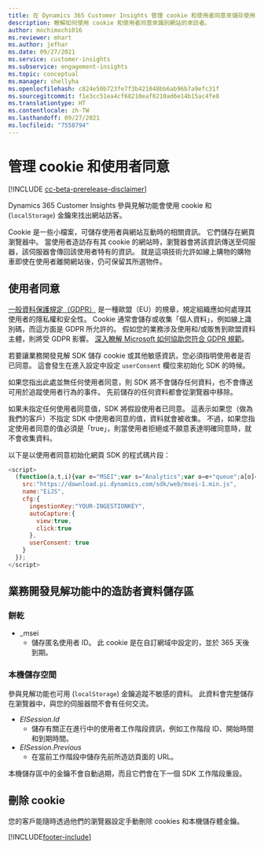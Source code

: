 ```yaml
---
title: 在 Dynamics 365 Customer Insights 管理 cookie 和使用者同意來儲存使用者資料
description: 瞭解如何使用 cookie 和使用者同意來識別網站的來訪者。
author: mochimochi016
ms.reviewer: mhart
ms.author: jefhar
ms.date: 09/27/2021
ms.service: customer-insights
ms.subservice: engagement-insights
ms.topic: conceptual
ms.manager: shellyha
ms.openlocfilehash: c824e50b723fe7f3b421048bb6ab96b7a9efc31f
ms.sourcegitcommit: f1e3cc51ea4cf68210eaf0210ad6e14b15ac4fe8
ms.translationtype: HT
ms.contentlocale: zh-TW
ms.lasthandoff: 09/27/2021
ms.locfileid: "7558794"
---
```

# <a name="manage-cookies-and-user-consent"></a>管理 cookie 和使用者同意

[!INCLUDE [cc-beta-prerelease-disclaimer](includes/cc-beta-prerelease-disclaimer.md)]

Dynamics 365 Customer Insights 參與見解功能會使用 cookie 和 (`localStorage`) 金鑰來找出網站訪客。

Cookie 是一些小檔案，可儲存使用者與網站互動時的相關資訊。 它們儲存在網頁瀏覽器中。 當使用者造訪存有其 cookie 的網站時，瀏覽器會將該資訊傳送至伺服器，該伺服器會傳回該使用者特有的資訊。 就是這項技術允許如線上購物的購物車即使在使用者離開網站後，仍可保留其所選物件。

## <a name="user-consent"></a>使用者同意

[一般資料保護規定（GDPR）](/dynamics365/get-started/gdpr/) 是一種歐盟（EU）的規章，規定組織應如何處理其使用者的隱私權和安全性。 Cookie 通常會儲存或收集「個人資料」，例如線上識別碼，而這方面是 GDPR 所允許的。 假如您的業務涉及使用和/或販售到歐盟資料主體，則將受 GDPR 影響。 [深入瞭解 Microsoft 如何協助您符合 GDPR 規範](https://www.microsoft.com/trust-center/privacy/gdpr-faqs)。

若要讓業務開發見解 SDK 儲存 cookie 或其他敏感資訊，您必須指明使用者是否已同意。 這會發生在進入設定中設定 `userConsent` 欄位來初始化 SDK 的時候。

如果您指出此處並無任何使用者同意，則 SDK 將不會儲存任何資料，也不會傳送可用於追蹤使用者行為的事件。 先前儲存的任何資料都會從瀏覽器中移除。

如果未指定任何使用者同意值，SDK 將假設使用者已同意。 這表示如果您（做為我們的客戶）不指定 SDK 中使用者同意的值，資料就會被收集。 不過，如果您指定使用者同意的值必須是「true」，則當使用者拒絕或不願意表達明確同意時，就不會收集資料。

以下是以使用者同意初始化網頁 SDK 的程式碼片段：
```js
<script>
  (function(a,t,i){var e="MSEI";var s="Analytics";var o=e+"queue";a[o]=a[o]||[];var r=a[e]||function(n){var t={};t[s]={};function e(e){while(e.length){var r=e.pop();t[s][r]=function(e){return function(){a[o].push([e,n,arguments])}}(r)}}var r="track";var i="set";e([r+"Event",r+"View",r+"Action",i+"Property",i+"User","initialize","teardown"]);return t}(i.name);var n=i.name;if(!a[e]){a[n]=r[s];a[o].push(["new",n]);setTimeout(function(){var e="script";var r=t.createElement(e);r.async=1;r.src=i.src;var n=t.getElementsByTagName(e)[0];n.parentNode.insertBefore(r,n)},1)}else{a[n]=new r[s]}if(i.user){a[n].setUser(i.user)}if(i.props){for(var c in i.props){a[n].setProperty(c,i.props[c])}}a[n].initialize(i.cfg)})(window,document,{
    src:"https://download.pi.dynamics.com/sdk/web/msei-1.min.js",
    name:"EiJS",
    cfg:{
      ingestionKey:"YOUR-INGESTIONKEY",
      autoCapture:{
        view:true,
        click:true
      },
      userConsent: true
    }
  });
</script>
```

## <a name="visitor-data-storage-in-engagement-insights-capability"></a>業務開發見解功能中的造訪者資料儲存區

### <a name="cookies"></a>餅乾

- _msei
    - 儲存匿名使用者 ID。 此 cookie 是在自訂網域中設定的，並於 365 天後到期。

### <a name="local-storage"></a>本機儲存空間

參與見解功能也可用 (`localStorage`) 金鑰追蹤不敏感的資料。 此資料會完整儲存在瀏覽器中，與您的伺服器間不會有任何交流。

- *EISession.Id*
    - 儲存有關正在進行中的使用者工作階段資訊，例如工作階段 ID、開始時間和到期時間。
- *EISession.Previous*
    - 在當前工作階段中儲存先前所造訪頁面的 URL。

本機儲存區中的金鑰不會自動過期，而且它們會在下一個 SDK 工作階段重設。

## <a name="deleting-cookies"></a>刪除 cookie

您的客戶能隨時透過他們的瀏覽器設定手動刪除 cookies 和本機儲存體金鑰。


[!INCLUDE[footer-include](../includes/footer-banner.md)]
